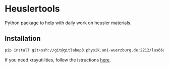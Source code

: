 # Heuslertools

Python package to help with daily work on heusler materials.

## Installation

```bash
pip install git+ssh://git@gitlabep3.physik.uni-wuerzburg.de:2212/lus66ad/heuslertools.git
```

If you need xrayutilities, follow the istructions [here](https://xrayutilities.sourceforge.io/).
